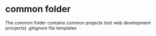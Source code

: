 # common folder

The common folder contains common projects (not web development proojects) .gitignore file templates